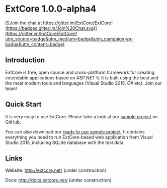 # ExtCore 1.0.0-alpha4

[![Join the chat at https://gitter.im/ExtCore/ExtCore](https://badges.gitter.im/Join%20Chat.svg)](https://gitter.im/ExtCore/ExtCore?utm_source=badge&utm_medium=badge&utm_campaign=pr-badge&utm_content=badge)

## Introduction

ExtCore is free, open source and cross-platform framework for creating extendable applications based on ASP.NET 5.
It is built using the best and the most modern tools and languages (Visual Studio 2015, C# etc). Join our team!

## Quick Start

It is very easy to use ExtCore. Please take a look at our
[sample project](https://github.com/ExtCore/ExtCore-Sample) on GitHub.

You can also download our [ready to use sample project](http://extcore.net/files/ExtCore-Sample-1.0.0-alpha4.zip).
It contains everything you need to run ExtCore-based web application from Visual Studio 2015, including SQLite
database with the test data.

## Links

Website: http://extcore.net/ (under construction)

Docs: http://docs.extcore.net/ (under construction)